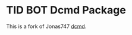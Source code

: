 TID BOT Dcmd Package
================

This is a fork of Jonas747 [dcmd](https://github.com/jonas747/dcmd).